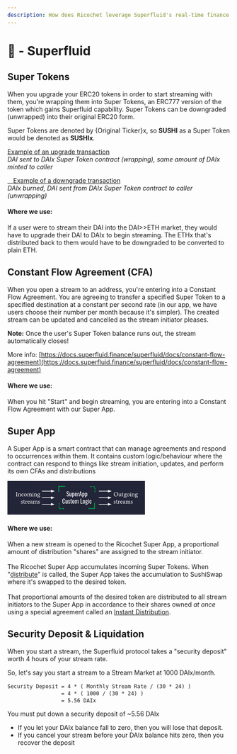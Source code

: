 ```yaml
---
description: How does Ricochet leverage Superfluid's real-time finance rails?
---
```


# 🚿 - Superfluid

## Super Tokens

When you upgrade your ERC20 tokens in order to start streaming with them, you're wrapping them into Super Tokens, an ERC777 version of the token which gains Superfluid capability. Super Tokens can be downgraded (unwrapped) into their original ERC20 form.

Super Tokens are denoted by {Original Ticker}x, so **SUSHI** as a  Super Token would be denoted as **SUSHIx**.

[Example of an upgrade transaction](https://polygonscan.com/tx/0x1c257f0efdef0807a1ecbcf60ae5d7d07324f816229d8fe579199c357110d2b3)\
_DAI sent to DAIx Super Token contract (wrapping), same amount of DAIx minted to caller_

__[Example of a downgrade transaction](https://polygonscan.com/tx/0x24bb66591e36f4095c4f01c09ba946194bb5ce44691d19ae4822d9f3a8530992)\
_DAIx burned, DAI sent from DAIx Super Token contract to caller (unwrapping)_

#### Where we use:

If a user were to stream their DAI into the DAI>>ETH market, they would have to upgrade their DAI to DAIx to begin streaming. The ETHx that's distributed back to them would have to be downgraded to be converted to plain ETH.

## Constant Flow Agreement (CFA)

When you open a stream to an address, you're entering into a Constant Flow Agreement. You are agreeing to transfer a specified Super Token to a specified destination at a constant per second rate (in our app, we have users choose their number per month because it's simpler). The created stream can be updated and cancelled as the stream initiator pleases.&#x20;

**Note:** Once the user's Super Token balance runs out, the stream automatically closes!

More info: [https://docs.superfluid.finance/superfluid/docs/constant-flow-agreement](https://docs.superfluid.finance/superfluid/docs/constant-flow-agreement)

#### Where we use:

When you hit "Start" and begin streaming, you are entering into a Constant Flow Agreement with our Super App.

## Super App

A Super App is a smart contract that can manage agreements and respond to occurrences within them. It contains custom logic/behaviour where the contract can respond to things like stream initiation, updates, and perform its own CFAs and distributions

![](<../.gitbook/assets/image (1) (1).png>)

#### Where we use:

When a new stream is opened to the Ricochet Super App, a proportional amount of distribution "shares" are assigned to the stream initiator.\
\
The Ricochet Super App accumulates incoming Super Tokens. When "[distribute](https://github.com/mikeghen/ricochet/blob/main/01-Contracts/contracts/StreamExchangeHelper.sol#L50)" is called, the Super App takes the accumulation to SushiSwap where it's swapped to the desired token. \
\
That proportional amounts of the desired token are distributed to all stream initiators to the Super App in accordance to their shares owned _at once_ using a special agreement called an [Instant Distribution](https://docs.superfluid.finance/superfluid/protocol-tutorials/perform-an-instant-distribution).

## Security Deposit & Liquidation

When you start a stream, the Superfluid protocol takes a "security deposit" worth 4 hours of your stream rate.

So, let's say you start a stream to a Stream Market at 1000 DAIx/month.

```
Security Deposit = 4 * ( Monthly Stream Rate / (30 * 24) )
                 = 4 * ( 1000 / (30 * 24) )
                 = 5.56 DAIx
```

You must put down a security deposit of \~5.56 DAIx&#x20;

* If you let your DAIx balance fall to zero, then you will lose that deposit.&#x20;
* If you cancel your stream before your DAIx balance hits zero, then you recover the deposit
